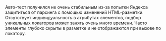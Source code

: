 Авто-тест получился не очень стабильным из-за попытки Яндекса защититься от парсинга с помощью изменений HTML-разметки.
Отсутствует индивидуальность в атрибутах элементов, подбор уникальных локаторов может занять очень много времени. 
Часто элементы глубоко скрыты в разметке и не отображаются при вызове по локатору. 
